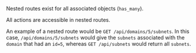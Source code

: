 Nested routes exist for all associated objects (`has_many`).

All actions are accessible in nested routes.

An example of a nested route would be `GET /api/domains/5/subnets`. In this case, `/api/domains/5/subnets` would give the `subnets` associated with the `domain` that had an `id=5`, whereas `GET /api/subnets` would return all `subnets`.
